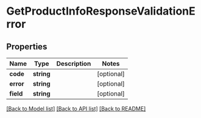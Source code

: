 # GetProductInfoResponseValidationError

## Properties
Name | Type | Description | Notes
------------ | ------------- | ------------- | -------------
**code** | **string** |  | [optional] 
**error** | **string** |  | [optional] 
**field** | **string** |  | [optional] 

[[Back to Model list]](../README.md#documentation-for-models) [[Back to API list]](../README.md#documentation-for-api-endpoints) [[Back to README]](../README.md)


